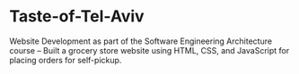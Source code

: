 # Taste-of-Tel-Aviv
Website Development as part of the Software Engineering Architecture course – Built a grocery store website using HTML, CSS, and JavaScript for placing orders for self-pickup.  
